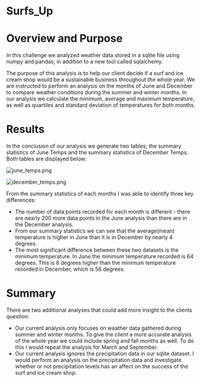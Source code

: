 # Surfs_Up
# Overview and Purpose

In this challenge we analyzed weather data stored in a sqlite file using numpy and pandas, in addition to a new tool called sqlalchemy. 

The purpose of this analysis is to help our client decide if a surf and ice cream shop would be a sustainable business throughout the whole year. We are instructed to perform an analysis on the months of June and December to compare weather conditions during the summer and winter months. In our analysis we calculate the minimum, average and maximum temperature, as well as quartiles and standard deviation of temperatures for both months. 

# Results 

In the conclusion of our analysis we generate two tables; the summary statistics of June Temps and the summary statistics of December Temps. Both tables are displayed below:

![june_temps.png](surfs_up/june_temps.png)

![december_temps.png](surfs_up/december_temps.png)

From the summary statistics of each months I was able to identify three key differences:

- The number of data points recorded for each month is different - there are nearly 200 more data points in the June analysis than there are in the December analysis.
- From our summary statistics we can see that the average(mean) temperature is higher in June than it is in December by nearly 4 degrees. 
- The most significant difference between these two datasets is the minimum temperature. In June the minimum temperature recorded is 64 degrees. This is 8 degrees higher than the minimum temperature recorded in December, which is 56 degrees. 


# Summary
There are two additional analyses that could add more insight to the clients question:
- Our current analysis only focuses on weather data gathered during summer and winter months. To give the client a more accurate analysis of the whole year we could include spring and fall months as well. To do this I would repeat the analysis for March and September. 
- Our current analysis ignores the precipitation data in our sqlite dataset. I would perform an analysis on the precipitation data and investigate whether or not precipitation levels has an affect on the success of the surf and ice cream shop.  
